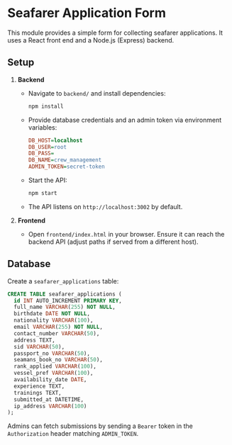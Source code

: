 # Seafarer Application Form

This module provides a simple form for collecting seafarer applications. It uses a React front end and a Node.js (Express) backend.

## Setup

1. **Backend**
   - Navigate to `backend/` and install dependencies:
     ```bash
     npm install
     ```
   - Provide database credentials and an admin token via environment variables:
     ```ini
     DB_HOST=localhost
     DB_USER=root
     DB_PASS=
     DB_NAME=crew_management
     ADMIN_TOKEN=secret-token
     ```
   - Start the API:
     ```bash
     npm start
     ```
   - The API listens on `http://localhost:3002` by default.

2. **Frontend**
   - Open `frontend/index.html` in your browser. Ensure it can reach the backend API (adjust paths if served from a different host).

## Database

Create a `seafarer_applications` table:
```sql
CREATE TABLE seafarer_applications (
  id INT AUTO_INCREMENT PRIMARY KEY,
  full_name VARCHAR(255) NOT NULL,
  birthdate DATE NOT NULL,
  nationality VARCHAR(100),
  email VARCHAR(255) NOT NULL,
  contact_number VARCHAR(50),
  address TEXT,
  sid VARCHAR(50),
  passport_no VARCHAR(50),
  seamans_book_no VARCHAR(50),
  rank_applied VARCHAR(100),
  vessel_pref VARCHAR(100),
  availability_date DATE,
  experience TEXT,
  trainings TEXT,
  submitted_at DATETIME,
  ip_address VARCHAR(100)
);
```

Admins can fetch submissions by sending a `Bearer` token in the `Authorization` header matching `ADMIN_TOKEN`.
